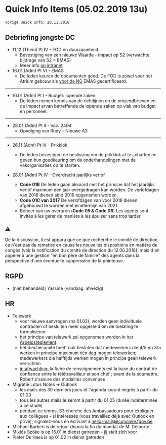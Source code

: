 <link rel="stylesheet" href="S2.css">

# Quick Info Items (05.02.2019 13u)

    vorige Quick Info: 20.11.2018

## Debriefing jongste DC

* 11.12 (Them) Pt IV - FOD en duurzaamheid
    * Bevestiging van een nieuwe Waarde - impact op S2 (verwachte bijdrage van S2 = EMAS)
    * Meer info [op intranet]()
* 16.01 (Adm) Pt VI - EMAS
    * De leden keuren de documenten goed. De FOD is  zowel voor het Atrium gebouw als <u>voor de NG</u> EMAS gecertificeerd.  

---

* 16.01 (Adm) Pt I - Budget: lopende zaken
    *  De leden nemen kennis van de richtlijnen en de omzendbrieven en de impact ervan betreffende de lopende zaken op vlak van budget en personeel. 

---

* 28.01 (Adm) Pt II - Vac. 2404 
    * Opvolging van Rudy - Nieuwe A3

---

* 26.11 (Adm) Pt IV - Prikklok
    * De leden bevestigen de beslissing om de prikklok af te schaffen en geven hun goedkeuring om de onderhandelingen met de vakorganisaties op te starten.

* 28.01 (Adm) Pt IV - Overdracht jaarlijks verlof
    * **Code 01B** De leden gaan akkoord met het principe dat het jaarlijks verlof maximum een jaar overgedragen kan worden. De verlofdagen van 2018 dienen eind 2019 opgenomen worden. 
    * **Code 01C van 2017** De verlofdagen van voor 2018 dienen afgebouwd te worden met eindtermijn van 2021. 
    * Beheer van uw overuren (**Code 05 & Code 06**) Les agents sont invités à les gérer de manière à les épuiser sans trop tarder.

### &#9888;

De la discussion, il est apparu que ce que recherche le comité de direction, ce n'est pas de remettre en cause les nouvelles dispositions en matière de congés (voir la notification du comité de direction du 12.06.2018), mais d'en appeler à une gestion "en bon père de famille" des agents dans la perspective d'une éventuelle suppression de la pointeuse.

## RGPD

* (niet behandeld) Yassine (vandaag: afwezig)

## HR

* Telewerk
    * voor nieuwe aanvragen (na 01.02), worden geen individuele contracten of besluiten meer opgesteld om de toelating te formaliseren
    * het principe van telewerk zal opgenomen worden in het [Arbeidsreglement]().
    * het diectiecomité heeft ook besloten dat medewerkers die 4/5 en 3/5 werken in principe maximum één dag mogen telewerken; medewerkers die halftijds werken mogen in principe geen telewerk verrichten
    * <u>in afwachting:</u> la fiche de renseignements est la base du contrat de confiance entre le télétravailleur et son chef ; avant de la soumettre, Robert s'assure des modalités convenues
* Migratie Lotus Notes &#10132; Outlook
    * les mails des 30 derniers jours et l'agenda seront migrés à partir du 01.03
    * tous les autres mails le seront à partir du 01.05 (durée indéterminée à ce stade)
    * pendant ce temps, S3 cherche des Ambassadeurs pour expliquer aux collègues - si intéressés (vous travaillez déjà avec Outlook en privé), signalez-vous en écrivant à [hello-mail@economie.fgov.be](hello-mail@economie.fgov.be)
* Michael Barberi is de retour depuis la fin du mandat de M. Delporte
* Mikl&oacute;s Szöke is op 15.01 in dienst getreden - jij stelt zich voor
* Pieter De Haes is op 01.02 in dienst getreden


